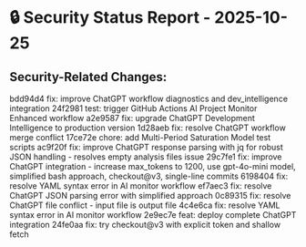 # 🔒 Security Status Report - 2025-10-25
## Security-Related Changes:
bdd94d4 fix: improve ChatGPT workflow diagnostics and dev_intelligence integration
24f2981 test: trigger GitHub Actions AI Project Monitor Enhanced workflow
a2e9587 fix: upgrade ChatGPT Development Intelligence to production version
1d28aeb fix: resolve ChatGPT workflow merge conflict
17ce72e chore: add Multi-Period Saturation Model test scripts
ac9f20f fix: improve ChatGPT response parsing with jq for robust JSON handling - resolves empty analysis files issue
29c7fe1 fix: improve ChatGPT integration - increase max_tokens to 1200, use gpt-4o-mini model, simplified bash approach, checkout@v3, single-line commits
6198404 fix: resolve YAML syntax error in AI monitor workflow
ef7aec3 fix: resolve ChatGPT JSON parsing error with simplified approach
0c89315 fix: resolve ChatGPT file conflict - input file is output file
4c4e6ca fix: resolve YAML syntax error in AI monitor workflow
2e9ec7e feat: deploy complete ChatGPT integration
24fe0aa fix: try checkout@v3 with explicit token and shallow fetch

